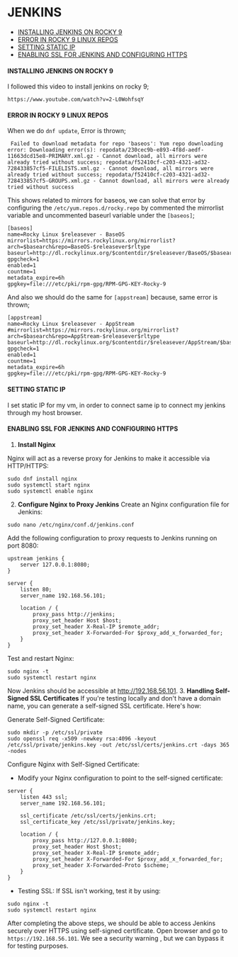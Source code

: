 # JENKINS
- [INSTALLING JENKINS ON ROCKY 9](#install-jenkins-on-rocky-9)
- [ERROR IN ROCKY 9 LINUX REPOS](#error-in-rocky-9-linux-repos)
- [SETTING STATIC IP](#setting-static-ip)
- [ENABLING SSL FOR JENKINS AND CONFIGURING HTTPS](#enabling-ssl-for-jenkins-and-configuring-https)
#### INSTALLING JENKINS ON ROCKY 9
I followed this video to install jenkins on rocky 9;
```
https://www.youtube.com/watch?v=2-L0WohfsqY
```

#### ERROR IN ROCKY 9 LINUX REPOS
When we do `dnf update`, Error is thrown;
```
 Failed to download metadata for repo 'baseos': Yum repo downloading error: Downloading error(s): repodata/230cec9b-e893-4f8d-aedf-11663dcd15e8-PRIMARY.xml.gz - Cannot download, all mirrors were already tried without success; repodata/f52410cf-c203-4321-ad32-728433857cf5-FILELISTS.xml.gz - Cannot download, all mirrors were already tried without success; repodata/f52410cf-c203-4321-ad32-728433857cf5-GROUPS.xml.gz - Cannot download, all mirrors were already tried without success
```
This shows related to mirrors for baseos, we can solve that error by configuring the `/etc/yum.repos.d/rocky.repo` by commented the mirrorlist variable and uncommented baseurl variable under the `[baseos]`;
```
[baseos]
name=Rocky Linux $releasever - BaseOS
mirrorlist=https://mirrors.rockylinux.org/mirrorlist?arch=$basearch&repo=BaseOS-$releasever$rltype
baseurl=http://dl.rockylinux.org/$contentdir/$releasever/BaseOS/$basearch/os/
gpgcheck=1
enabled=1
countme=1
metadata_expire=6h
gpgkey=file:///etc/pki/rpm-gpg/RPM-GPG-KEY-Rocky-9
```
And also we should do the same for `[appstream]` because, same error is thrown;
```
[appstream]
name=Rocky Linux $releasever - AppStream
#mirrorlist=https://mirrors.rockylinux.org/mirrorlist?arch=$basearch&repo=AppStream-$releasever$rltype
baseurl=http://dl.rockylinux.org/$contentdir/$releasever/AppStream/$basearch/os/
gpgcheck=1
enabled=1
countme=1
metadata_expire=6h
gpgkey=file:///etc/pki/rpm-gpg/RPM-GPG-KEY-Rocky-9
```
#### SETTING STATIC IP
I set static IP for my vm, in order to connect same ip to connect my jenkins through my host browser. 
#### ENABLING SSL FOR JENKINS AND CONFIGURING HTTPS
1. __Install Nginx__

Nginx will act as a reverse proxy for Jenkins to make it accessible via HTTP/HTTPS:
```
sudo dnf install nginx
sudo systemctl start nginx
sudo systemctl enable nginx
```
2. __Configure Nginx to Proxy Jenkins__
Create an Nginx configuration file for Jenkins:

```
sudo nano /etc/nginx/conf.d/jenkins.conf
```
Add the following configuration to proxy requests to Jenkins running on port 8080:
```
upstream jenkins {
    server 127.0.0.1:8080;
}

server {
    listen 80;
    server_name 192.168.56.101;  

    location / {
        proxy_pass http://jenkins;
        proxy_set_header Host $host;
        proxy_set_header X-Real-IP $remote_addr;
        proxy_set_header X-Forwarded-For $proxy_add_x_forwarded_for;
    }
}
```
Test and restart Nginx:
```
sudo nginx -t
sudo systemctl restart nginx
```
Now Jenkins should be accessible at http://192.168.56.101.
3. __Handling Self-Signed SSL Certificates__
If you're testing locally and don't have a domain name, you can generate a self-signed SSL certificate. Here's how:

Generate Self-Signed Certificate:
```
sudo mkdir -p /etc/ssl/private
sudo openssl req -x509 -newkey rsa:4096 -keyout /etc/ssl/private/jenkins.key -out /etc/ssl/certs/jenkins.crt -days 365 -nodes
```
Configure Nginx with Self-Signed Certificate:

- Modify your Nginx configuration to point to the self-signed certificate:
```
server {
    listen 443 ssl;
    server_name 192.168.56.101;

    ssl_certificate /etc/ssl/certs/jenkins.crt;
    ssl_certificate_key /etc/ssl/private/jenkins.key;

    location / {
        proxy_pass http://127.0.0.1:8080;
        proxy_set_header Host $host;
        proxy_set_header X-Real-IP $remote_addr;
        proxy_set_header X-Forwarded-For $proxy_add_x_forwarded_for;
        proxy_set_header X-Forwarded-Proto $scheme;
    }
}
```
- Testing SSL: If SSL isn't working, test it by using:
```
sudo nginx -t
sudo systemctl restart nginx
```
After completing the above steps, we should be able to access Jenkins securely over HTTPS using self-signed certificate. Open browser and go to `https://192.168.56.101`. We see a security warning , but we can bypass it for testing purposes.





